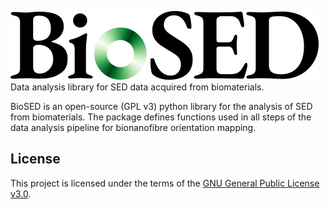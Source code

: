 ![](BioSED_logo_white.png)
Data analysis library for SED data acquired from biomaterials.

BioSED is an open-source (GPL v3) python library for the analysis of SED from biomaterials. The package defines functions used in all steps of the data analysis pipeline for bionanofibre orientation mapping.

## License

This project is licensed under the terms of the [GNU General Public License v3.0](LICENSE).

